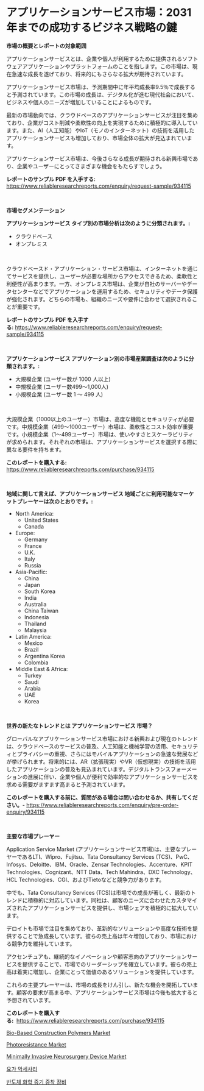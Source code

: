 <p><h1>アプリケーションサービス市場：2031年までの成功するビジネス戦略の鍵</h1></p><p><strong>市場の概要とレポートの対象範囲</strong></p>
<p><p>アプリケーションサービスとは、企業や個人が利用するために提供されるソフトウェアアプリケーションやプラットフォームのことを指します。この市場は、現在急速な成長を遂げており、将来的にもさらなる拡大が期待されています。</p><p>アプリケーションサービス市場は、予測期間中に年平均成長率9.5％で成長すると予測されています。この市場の成長は、デジタル化が進む現代社会において、ビジネスや個人のニーズが増加していることによるものです。</p><p>最新の市場動向では、クラウドベースのアプリケーションサービスが注目を集めており、企業がコスト削減や柔軟性の向上を実現するために積極的に導入しています。また、AI（人工知能）やIoT（モノのインターネット）の技術を活用したアプリケーションサービスも増加しており、市場全体の拡大が見込まれています。</p><p>アプリケーションサービス市場は、今後さらなる成長が期待される新興市場であり、企業やユーザーにとってさまざまな機会をもたらすでしょう。</p></p>
<p><strong>レポートのサンプル PDF を入手する:</strong> <a href="https://www.reliableresearchreports.com/enquiry/request-sample/934115">https://www.reliableresearchreports.com/enquiry/request-sample/934115</a></p>
<p>&nbsp;</p>
<p><strong>市場セグメンテーション</strong></p>
<p><strong>アプリケーションサービス タイプ別の市場分析は次のように分類されます。:</strong></p>
<p><ul><li>クラウドベース</li><li>オンプレミス</li></ul></p>
<p>&nbsp;</p>
<p><p>クラウドベースド・アプリケーション・サービス市場は、インターネットを通じてサービスを提供し、ユーザーが必要な場所からアクセスできるため、柔軟性と利便性が高まります。一方、オンプレミス市場は、企業が自社のサーバーやデータセンターなどでアプリケーションを運用するため、セキュリティやデータ保護が強化されます。どちらの市場も、組織のニーズや要件に合わせて選択されることが重要です。</p></p>
<p><strong>レポートのサンプル PDF を入手する:</strong>&nbsp;<a href="https://www.reliableresearchreports.com/enquiry/request-sample/934115">https://www.reliableresearchreports.com/enquiry/request-sample/934115</a></p>
<p>&nbsp;</p>
<p><strong> アプリケーションサービス アプリケーション別の市場産業調査は次のように分類されます。:</strong></p>
<p><ul><li>大規模企業 (ユーザー数が 1000 人以上)</li><li>中規模企業 (ユーザー数499～1,000人)</li><li>小規模企業 (ユーザー数 1 ～ 499 人)</li></ul></p>
<p>&nbsp;</p>
<p><p>大規模企業（1000以上のユーザー）市場は、高度な機能とセキュリティが必要です。中規模企業（499〜1000ユーザー）市場は、柔軟性とコスト効率が重要です。小規模企業（1〜499ユーザー）市場は、使いやすさとスケーラビリティが求められます。それぞれの市場は、アプリケーションサービスを選択する際に異なる要件を持ちます。</p></p>
<p><strong>このレポートを購入する:</strong>&nbsp; <a href="https://www.reliableresearchreports.com/purchase/934115">https://www.reliableresearchreports.com/purchase/934115</a></p>
<p>&nbsp;</p>
<p><strong>地域に関して言えば、アプリケーションサービス 地域ごとに利用可能なマーケットプレーヤーは次のとおりです。:</strong></p>
<p><ul>
    <li>
        North America:
        <ul>
            <li>United States</li>
            <li>Canada</li>
        </ul>
    </li>
    <li>
        Europe:
        <ul>
            <li>Germany</li>
            <li>France</li>
            <li>U.K.</li>
            <li>Italy</li>
            <li>Russia</li>
        </ul>
    </li>
    <li>
        Asia-Pacific:
        <ul>
            <li>China</li>
            <li>Japan</li>
            <li>South Korea</li>
            <li>India</li>
            <li>Australia</li>
            <li>China Taiwan</li>
            <li>Indonesia</li>
            <li>Thailand</li>
            <li>Malaysia</li>
        </ul>
    </li>
    <li>
        Latin America:
        <ul>
            <li>Mexico</li>
            <li>Brazil</li>
            <li>Argentina Korea</li>
            <li>Colombia</li>
        </ul>
    </li>
    <li>
        Middle East & Africa:
        <ul>
            <li>Turkey</li>
            <li>Saudi</li>
            <li>Arabia</li>
            <li>UAE</li>
            <li>Korea</li>
        </ul>
    </li>
    </ul></p>
<p>&nbsp;</p>
<p><strong>世界の新たなトレンドとは アプリケーションサービス 市場？</strong></p>
<p><p>グローバルなアプリケーションサービス市場における新興および現在のトレンドは、クラウドベースのサービスの普及、人工知能と機械学習の活用、セキュリティとプライバシーの重視、さらにはモバイルアプリケーションの急速な発展などが挙げられます。将来的には、AR（拡張現実）やVR（仮想現実）の技術を活用したアプリケーションの普及も見込まれています。デジタルトランスフォーメーションの進展に伴い、企業や個人が便利で効率的なアプリケーションサービスを求める需要がますます高まると予測されています。</p></p>
<p><strong>このレポートを購入する前に、質問がある場合は問い合わせるか、共有してください。</strong>- <a href="https://www.reliableresearchreports.com/enquiry/pre-order-enquiry/934115">https://www.reliableresearchreports.com/enquiry/pre-order-enquiry/934115</a></p>
<p>&nbsp;</p>
<p><strong>主要な市場プレーヤー</strong></p>
<p><p>Application Service Market (アプリケーションサービス市場)は、主要なプレーヤーであるLTI、Wipro、Fujitsu、Tata Consultancy Services (TCS)、PwC、Infosys、Deloitte、IBM、Oracle、Zensar Technologies、Accenture、KPIT Technologies、Cognizant、NTT Data、Tech Mahindra、DXC Technology、HCL Technologies、CGI、およびTietoなどと競争力があります。</p><p>中でも、Tata Consultancy Services (TCS)は市場での成長が著しく、最新のトレンドに積極的に対応しています。同社は、顧客のニーズに合わせたカスタマイズされたアプリケーションサービスを提供し、市場シェアを積極的に拡大しています。</p><p>デロイトも市場で注目を集めており、革新的なソリューションや高度な技術を提供することで急成長しています。彼らの売上高は年々増加しており、市場における競争力を維持しています。</p><p>アクセンチュアも、継続的なイノベーションや顧客志向のアプリケーションサービスを提供することで、市場でのリーダーシップを確立しています。彼らの売上高は着実に増加し、企業にとって価値のあるソリューションを提供しています。</p><p>これらの主要プレーヤーは、市場の成長をけん引し、新たな機会を開拓しています。顧客の要求が高まる中、アプリケーションサービス市場は今後も拡大すると予想されています。</p></p>
<p><strong>このレポートを購入する:</strong>&nbsp;&nbsp;<a href="https://www.reliableresearchreports.com/purchase/934115">https://www.reliableresearchreports.com/purchase/934115</a></p>
<p><p><a href="https://issuu.com/reportprime-2/docs/bio-based-construction-polymers-market-size-2030.p">Bio-Based Construction Polymers Market</a></p><p><a href="https://view.publitas.com/reportprime-1/insights-into-photoresistance-market-size-analysing-market-share-trends-and-growth-from-2024-to-2031/">Photoresistance Market</a></p><p><a href="https://github.com/lylyparadise/Market-Research-Report-List-2/blob/main/minimally-invasive-neurosurgery-device-market.md">Minimally Invasive Neurosurgery Device Market</a></p><p><a href="https://github.com/vsap75a286l/Market-Research-Report-List-1/blob/main/6516890184357.md">요가 악세사리</a></p><p><a href="https://github.com/idcefvhkdut6/Market-Research-Report-List-1/blob/main/1769814184356.md">반도체 화학 증기 증착 장비</a></p></p>